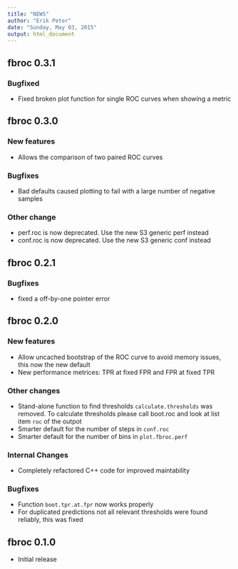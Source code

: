 ```yaml
---
title: "NEWS"
author: "Erik Peter"
date: "Sunday, May 03, 2015"
output: html_document
---
```


## fbroc 0.3.1

### Bugfixed

* Fixed broken plot function for single ROC curves when showing a metric

## fbroc 0.3.0

### New features

* Allows the comparison of two paired ROC curves

### Bugfixes

* Bad defaults caused plotting to fail with a large number of negative samples

### Other change

* perf.roc is now deprecated. Use the new S3 generic perf instead
* conf.roc is now deprecated. Use the new S3 generic conf instead

## fbroc 0.2.1

### Bugfixes

* fixed a off-by-one pointer error

## fbroc 0.2.0

### New features

* Allow uncached bootstrap of the ROC curve to avoid memory issues, this now the new default
* New performance metrices: TPR at fixed FPR and FPR at fixed TPR

### Other changes

* Stand-alone function to find thresholds `calculate.thresholds` was removed. To calculate thresholds
please call boot.roc and look at list item `roc` of the outpot
* Smarter default for the number of steps in `conf.roc`
* Smarter default for the number of bins in `plot.fbroc.perf`

### Internal Changes

* Completely refactored C++ code for improved maintability

### Bugfixes

* Function `boot.tpr.at.fpr` now works properly 
* For duplicated predictions not all relevant thresholds were found reliably, this was fixed

## fbroc 0.1.0

* Initial release
